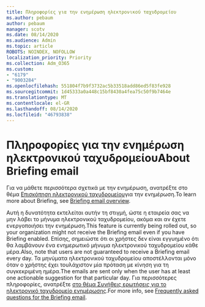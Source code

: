 ```yaml
---
title: Πληροφορίες για την ενημέρωση ηλεκτρονικού ταχυδρομείου
ms.author: pebaum
author: pebaum
manager: scotv
ms.date: 08/14/2020
ms.audience: Admin
ms.topic: article
ROBOTS: NOINDEX, NOFOLLOW
localization_priority: Priority
ms.collection: Adm_O365
ms.custom:
- "6179"
- "9003284"
ms.openlocfilehash: 551804f7b9f3732ac5b33518add86ed5f83fe928
ms.sourcegitcommit: 1d45333a0a448c15bf8430a4fea75c50f9b7464e
ms.translationtype: MT
ms.contentlocale: el-GR
ms.lasthandoff: 08/14/2020
ms.locfileid: "46793838"
---
```

# <a name="about-briefing-email"></a><span data-ttu-id="ee859-102">Πληροφορίες για την ενημέρωση ηλεκτρονικού ταχυδρομείου</span><span class="sxs-lookup"><span data-stu-id="ee859-102">About Briefing email</span></span>

<span data-ttu-id="ee859-103">Για να μάθετε περισσότερα σχετικά με την ενημέρωση, ανατρέξτε στο θέμα [Επισκόπηση ηλεκτρονικού ταχυδρομείου](https://docs.microsoft.com/briefing/be-overview)για την ενημέρωση.</span><span class="sxs-lookup"><span data-stu-id="ee859-103">To learn more about Briefing, see [Briefing email overview](https://docs.microsoft.com/briefing/be-overview).</span></span>  

<span data-ttu-id="ee859-104">Αυτή η δυνατότητα εκτελείται αυτήν τη στιγμή, ώστε η εταιρεία σας να μην λάβει το μήνυμα ηλεκτρονικού ταχυδρομείου, ακόμα και αν έχετε ενεργοποιήσει την ενημέρωση.</span><span class="sxs-lookup"><span data-stu-id="ee859-104">This feature is currently being rolled out, so your organization might not receive the Briefing email even if you have Briefing enabled.</span></span> <span data-ttu-id="ee859-105">Επίσης, σημειώστε ότι οι χρήστες δεν είναι εγγυημένο ότι θα λαμβάνουν ένα ενημερωτικό μήνυμα ηλεκτρονικού ταχυδρομείου κάθε μέρα.</span><span class="sxs-lookup"><span data-stu-id="ee859-105">Also, note that users are not guaranteed to receive a Briefing email every day.</span></span> <span data-ttu-id="ee859-106">Τα μηνύματα ηλεκτρονικού ταχυδρομείου αποστέλλονται μόνο όταν ο χρήστης έχει τουλάχιστον μία πρόταση με κίνηση για τη συγκεκριμένη ημέρα.</span><span class="sxs-lookup"><span data-stu-id="ee859-106">The emails are sent only when the user has at least one actionable suggestion for that particular day.</span></span> <span data-ttu-id="ee859-107">Για περισσότερες πληροφορίες, ανατρέξτε [στο θέμα Συνήθεις ερωτήσεις για το ηλεκτρονικό ταχυδρομείο ενημέρωσης](https://docs.microsoft.com/briefing/be-faqs).</span><span class="sxs-lookup"><span data-stu-id="ee859-107">For more info, see [Frequently asked questions for the Briefing email](https://docs.microsoft.com/briefing/be-faqs).</span></span>